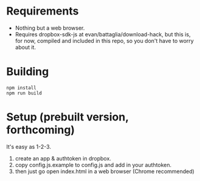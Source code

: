 # Requirements
- Nothing but a web browser.
- Requires dropbox-sdk-js at evan/battaglia/download-hack, but this is, for now, compiled and included in this repo, so you don't have to worry about it.

# Building
```
npm install
npm run build
```

# Setup (prebuilt version, forthcoming)
It's easy as 1-2-3.
1. create an app & authtoken in dropbox.
2. copy config.js.example to config.js and add in your authtoken.
3. then just go open index.html in a web browser (Chrome recommended)
